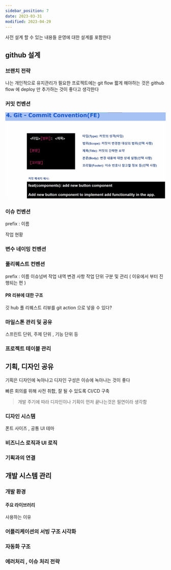 ```yaml
---
sidebar_position: 7
date: 2023-03-31
modified: 2023-04-29
---
```


사전 설계 할 수 있는 내용들
운영에 대한 설계를 포함한다

## github 설계

### 브랜치 전략

나는 개인적으로 유지관리가 필요한 프로젝트에는 git flow
짧게 해야하는 것은 github flow 에 deploy 만 추가하는 것이 좋다고 생각한다

### 커밋 컨벤션

![](file/07-env.png)

### 이슈 컨벤션

prefix : 이름

작업 현황

### 변수 네이밍 컨벤션

### 풀리퀘스트 컨벤션

prefix : 이름 이슈넘버
작업 내역
변경 사항
작업 단위 구분 및 관리 ( 이유에서 부터 진행되는 편 )

#### PR 리뷰에 대한 구조

깃 hub 풀 리퀘스트 리뷰를 git action 으로 넣을 수 있다?

### 마일스톤 관리 및 공유

스프린트 단위, 주제 단위 , 기능 단위 등

### 프로젝트 테이블 관리

## 기획, 디자인 공유

기획은 디자인에 녹아나고 디자인 구성은 이슈에 녹아나는 것이 좋다

빠른 회의를 위해 사전 취합, 잘 될 수 있도록 CI/CD 구축

> 개발 주기에 따라 디자인이나 기획이 먼저 끝나는것은 필연이라 생각함

### 디자인 시스템

폰트 사이즈 , 공통 UI 테마

### 비즈니스 로직과 UI 로직

### 기획과의 연결

## 개발 시스템 관리

### 개발 환경

#### 주요 라이브러리

사용하는 이유

### 어플리케이션의 서빙 구조 시각화

### 자동화 구조

### 에러처리 , 이슈 처리 전략
